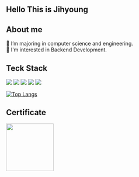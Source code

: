 ## Hello This is Jihyoung 

## About me
🏫 I’m majoring in computer science and engineering. <br>
🍄 I'm interested in Backend Development.

 
 ## Teck Stack
  <img src="https://img.shields.io/badge/Spring-%236DB33F.svg?style=flat-square&logo=Spring&logoColor=white"/> <img src="https://img.shields.io/badge/Go-00ADD8.svg?style=flat-square&logo=Go&logoColor=white"/>  <img src="https://img.shields.io/badge/Python-3776AB.svg?style=flat-square&logo=Python&logoColor=white"/>
<img src="https://img.shields.io/badge/Mysql-4479A1.svg?style=flat-square&logo=Mysql&logoColor=white"/>
 <img src="https://img.shields.io/badge/AWS-232F3E.svg?style=flat-square&logo=Amazon AWS&logoColor=white"/>
 
 [![Top Langs](https://github-readme-stats.vercel.app/api/top-langs/?username=Hellojihyoung&layout=compact)](https://github.com/anuraghazra/github-readme-stats)

## Certificate
<img src="https://user-images.githubusercontent.com/59171154/232518884-7b6a2d9f-78b7-4e21-aa32-ee25e9b003ce.png" width="130" height="130"/>


